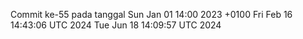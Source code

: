 Commit ke-55 pada tanggal Sun Jan 01 14:00 2023 +0100
Fri Feb 16 14:43:06 UTC 2024
Tue Jun 18 14:09:57 UTC 2024
